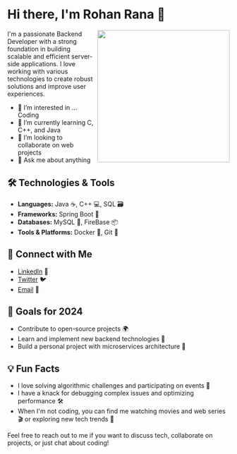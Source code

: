 <!-- Markdown generated by ChatGPT for a backend developer profile -->

# Hi there, I'm Rohan Rana 👋

<img align="right" src="https://img.freepik.com/free-photo/lifestyle-scene-anime-style-with-person-doing-daily-tasks_23-2151002609.jpg?t=st=1721573653~exp=1721577253~hmac=da990b842d2cee32fe3f05a7036422067e6d41694d72af91cc5770ba73335cb7&w=1060" width="300"/>
<p >
   <div>  I'm a passionate Backend Developer with a strong foundation in building scalable and efficient server-side applications. I love working with various technologies to create robust solutions and improve user experiences.</div>
 
</p>


- 👀 I’m interested in ... Coding 
- 🌱 I’m currently learning C, C++, and Java
- 👯 I’m looking to collaborate on web projects
- 💬 Ask me about anything 

 

## 🛠️ Technologies & Tools

- **Languages:**  Java ☕, C++ 💻, SQL 🗃️
- **Frameworks:** Spring Boot 🚀
- **Databases:** MySQL 💾, FireBase 📦
- **Tools & Platforms:** Docker 🐋, Git 🦄





## 💬 Connect with Me

- [LinkedIn]([https://www.linkedin.com/in/your-profile](https://www.linkedin.com/in/rohan-rana-228a2b227/)) 🔗
- [Twitter](https://twitter.com/your-twitter) 🐦
- [Email](mailto:rohan.rana.7351@gmail.com) 📧

## 🎯 Goals for 2024

- Contribute to open-source projects 🌍
- Learn and implement new backend technologies 🧠
- Build a personal project with microservices architecture 🔧


## 💡 Fun Facts

- I love solving algorithmic challenges and participating on events 🎉
- I have a knack for debugging complex issues and optimizing performance 🛠️
- When I'm not coding, you can find me watching movies and web series 🎬 or exploring new tech trends 🌟



Feel free to reach out to me if you want to discuss tech, collaborate on projects, or just chat about coding!

